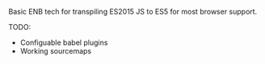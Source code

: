 Basic ENB tech for transpiling ES2015 JS to ES5 for most browser support.

TODO:
 * Configuable babel plugins
 * Working sourcemaps
